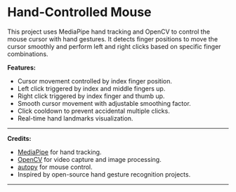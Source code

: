 
# Hand-Controlled Mouse

This project uses MediaPipe hand tracking and OpenCV to control the mouse cursor with hand gestures. It detects finger positions to move the cursor smoothly and perform left and right clicks based on specific finger combinations.

**Features:**

* Cursor movement controlled by index finger position.
* Left click triggered by index and middle fingers up.
* Right click triggered by index finger and thumb up.
* Smooth cursor movement with adjustable smoothing factor.
* Click cooldown to prevent accidental multiple clicks.
* Real-time hand landmarks visualization.

---

**Credits:**

* [MediaPipe](https://mediapipe.dev/) for hand tracking.
* [OpenCV](https://opencv.org/) for video capture and image processing.
* [autopy](https://github.com/autopilot-rs/autopy) for mouse control.
* Inspired by open-source hand gesture recognition projects.

---
